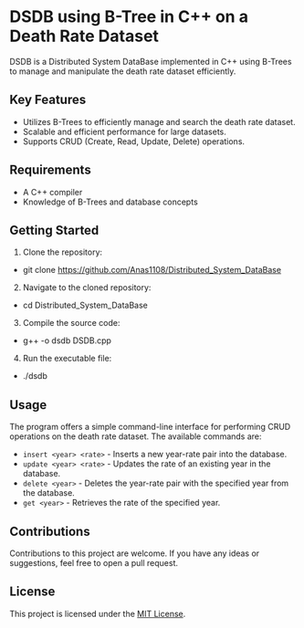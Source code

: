 # DSDB using B-Tree in C++ on a Death Rate Dataset

DSDB is a Distributed System DataBase implemented in C++ using B-Trees to manage and manipulate the death rate dataset efficiently.

## Key Features
- Utilizes B-Trees to efficiently manage and search the death rate dataset.
- Scalable and efficient performance for large datasets.
- Supports CRUD (Create, Read, Update, Delete) operations.

## Requirements
- A C++ compiler
- Knowledge of B-Trees and database concepts

## Getting Started

1. Clone the repository:
- git clone https://github.com/Anas1108/Distributed_System_DataBase


2. Navigate to the cloned repository:
- cd Distributed_System_DataBase

3. Compile the source code:
- g++ -o dsdb DSDB.cpp

4. Run the executable file:
- ./dsdb

## Usage 

The program offers a simple command-line interface for performing CRUD operations on the death rate dataset. The available commands are:
- `insert <year> <rate>` - Inserts a new year-rate pair into the database. 
- `update <year> <rate>` - Updates the rate of an existing year in the database. 
- `delete <year>` - Deletes the year-rate pair with the specified year from the database. 
- `get <year>` - Retrieves the rate of the specified year. 

## Contributions 

Contributions to this project are welcome. If you have any ideas or suggestions, feel free to open a pull request. 

## License 

This project is licensed under the [MIT License](LICENSE).
